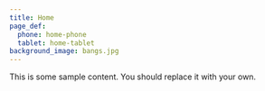 ```yaml
---
title: Home
page_def:
  phone: home-phone
  tablet: home-tablet
background_image: bangs.jpg
---
```


This is some sample content. You should replace it with your own.
